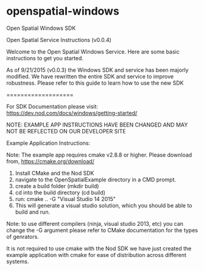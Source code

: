 openspatial-windows
===================

Open Spatial Windows SDK

Open Spatial Service Instructions (v0.0.4)

Welcome to the Open Spatial Windows Service. Here are some basic instructions to get you started.

As of 9/21/2015 (v0.0.3) the Windows SDK and service has been majorly modified. We have rewritten the entire SDK and service to improve robustness. Please refer to this guide to learn how to use the new SDK


===================

For SDK Documentation please visit: https://dev.nod.com/docs/windows/getting-started/

NOTE: EXAMPLE APP INSTRUCTIONS HAVE BEEN CHANGED AND MAY NOT BE REFLECTED ON OUR DEVELOPER SITE

Example Application Instructions:

Note: The example app requires cmake v2.8.8 or higher. Please download from, https://cmake.org/download/

1. Install CMake and the Nod SDK
2. navigate to the OpenSpatialExample directory in a CMD prompt.
3. create a build folder (mkdir build)
4. cd into the build directory (cd build)
5. run: cmake .. -G "Visual Studio 14 2015"
6. This will generate a visual studio solution, which you should be able to build and run.

Note: to use different compilers (ninja, visual studio 2013, etc) you can change the -G argument please
refer to CMake documentation for the types of genrators.

It is not required to use cmake with the Nod SDK we have just created the example application with cmake for 
ease of distribution across different systems.